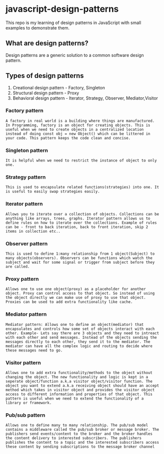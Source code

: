 # javascript-design-patterns

This repo is my learning of design patterns in JavaScript with small examples to demonstrate them.

## What are design patterns?

Design patterns are a generic solution to a common software design pattern.

## Types of design patterns

1. Creational design pattern - Factory, Singleton
2. Structural design pattern - Proxy
3. Behavioral design pattern - Iterator, Strategy, Observer, Mediator,Visitor

### Factory pattern 

`A factory in real world is a building where things are manufactured. In Programming, factory is an object for creating objects. This is useful when we need to create objects in a centralized location instead of doing const obj = new Object() which can be littered in your code. This pattern keeps the code clean and concise.`

### Singleton pattern

`It is helpful when we need to restrict the instance of object to only one.`

### Strategy pattern

`This is used to encapsulate related functions(strategies) into one. It is useful to easily swap strategies easily.`

### Iterator pattern

`Allows you to iterate over a collection of objects. Collections can be anything like arrays, trees, graphs. Iterator pattern allows us to define rules on how to iterate over the collections. Example of rules can be - front to back iteration, back to front iteration, skip 2 items in collection etc..`

### Observer pattern

`This is used to define 1:many relationship from 1 object(Subject) to many objects(observers). Observers can be functions which watch the subject and wait for some signal or trigger from subject before they are called.`

### Proxy pattern

`Allows one to use one object(proxy) as a placeholder for another object. Proxy can control access to that object. So instead of using the object directly we can make use of proxy to use that object. Proxies can be used to add extra functionality like cache.`

### Mediator pattern

`Mediator pattern: Allows one to define an object(mediator) that encapsulates and controls how some set of objects interact with each other. Example- Lets say there are 3 objects and they need to intreact with each other and send messages. Instead of the objects sending the messages directly to each other, they send it to the mediator. The mediator can have all the complex logic and routing to decide where these messages need to go.`

### Visitor pattern

`Allows one to add extra functionality/methods to the object without changing the object. The new functionality and logic is kept in a seperate object/function a.k.a visitor object/visitor function. The object you want to extend a.k.a receiving object should have an accept method which takes in visitor object and provides the visitor object access to different information and properties of that object. This pattern is useful when we need to extend the functionality of a library or framework.`

### Pub/sub pattern

`Allows one to define many to many relationship. The pub/sub model contains a middleware called the pub/sub broker or message broker. The publishers send events/content to the broker and the broker handles the content delivery to interested subscribers. The publishers publishes the content to a topic and the interested subscribers access these content by sending subscriptions to the message broker channel`